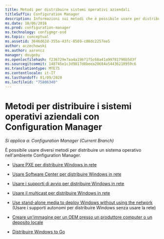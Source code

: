 ```yaml
---
title: Metodi per distribuire sistemi operativi aziendali
titleSuffix: Configuration Manager
description: Informazioni sui metodi che è possibile usare per distribuire i sistemi operativi aziendali nell'ambiente Configuration Manager.
ms.date: 10/06/2016
ms.prod: configuration-manager
ms.technology: configmgr-osd
ms.topic: conceptual
ms.assetid: 3646d62d-355a-43fc-8569-c08dc2257ee5
author: aczechowski
ms.author: aaroncz
manager: dougeby
ms.openlocfilehash: f236729e7aa4a19b71f5c68a41a99781790b5d3f
ms.sourcegitcommit: 148745e1c3d9817d8beea20684a54436210959c6
ms.translationtype: MTE75
ms.contentlocale: it-IT
ms.lasthandoff: 01/09/2020
ms.locfileid: "75806340"
---
```

# <a name="methods-to-deploy-enterprise-operating-systems-using-configuration-manager"></a>Metodi per distribuire i sistemi operativi aziendali con Configuration Manager

*Si applica a: Configuration Manager (Current Branch)*

È possibile usare diversi metodi per distribuire un sistema operativo nell'ambiente Configuration Manager.

-   [Usare PXE per distribuire Windows in rete](use-pxe-to-deploy-windows-over-the-network.md)  

-   [Usare Software Center per distribuire Windows in rete](use-software-center-to-deploy-windows-over-the-network.md)  

-   [Usare i supporti di avvio per distribuire Windows in rete](use-bootable-media-to-deploy-windows-over-the-network.md)  

-   [Usare il multicast per distribuire Windows in rete](use-multicast-to-deploy-windows-over-the-network.md)  

-   [Use stand-alone media to deploy Windows without using the network](use-stand-alone-media-to-deploy-windows-without-using-the-network.md) (Usare i supporti autonomi per distribuire Windows senza usare la rete)  

-   [Creare un'immagine per un OEM presso un produttore computer o un deposito locale](create-an-image-for-an-oem-in-factory-or-a-local-depot.md)  

-   [Distribuire Windows to Go](deploy-windows-to-go.md)  
